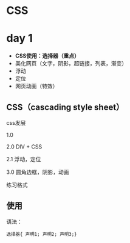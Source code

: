 # CSS
# day 1

- **CSS使用：选择器（重点）**
- 美化网页（文字，阴影，超链接，列表，渐变）
- 浮动
- 定位
- 网页动画（特效）

## CSS（cascading style sheet）
css发展

1.0 

2.0 DIV + CSS

2.1 浮动，定位

3.0 圆角边框，阴影，动画

练习格式

## 使用

语法：

`选择器{
声明1;
声明2;
声明3;}`
